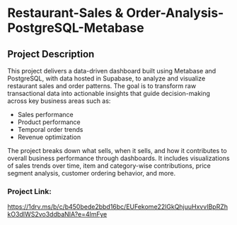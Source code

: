 # Restaurant-Sales & Order-Analysis-PostgreSQL-Metabase
## Project Description
This project delivers a data-driven dashboard built using Metabase and PostgreSQL, with data hosted in Supabase, to analyze and visualize restaurant sales and order patterns. The goal is to transform raw transactional data into actionable insights that guide decision-making across key business areas such as:

- Sales performance
- Product performance
- Temporal order trends
- Revenue optimization

The project breaks down what sells, when it sells, and how it contributes to overall business performance through dashboards. It includes visualizations of sales trends over time, item and category-wise contributions, price segment analysis, customer ordering behavior, and more.

### Project Link:
https://1drv.ms/b/c/b450bede2bbd16bc/EUFekome22lGkQhjuuHxvvIBpRZhkO3dIWS2vo3ddbaNIA?e=4lmFye

